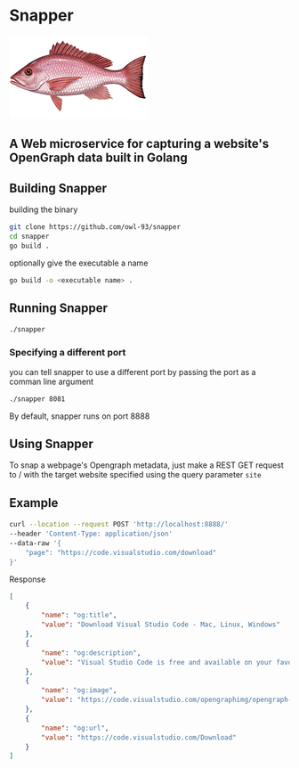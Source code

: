 # Snapper

![snapper](snapper.png)

## A Web microservice for capturing a website's OpenGraph data built in Golang

## Building Snapper

building the binary
```bash
git clone https://github.com/owl-93/snapper
cd snapper
go build .
```

optionally give the executable a name
```bash
go build -o <executable name> .
```

## Running Snapper
```bash
./snapper
```

### Specifying a different port
you can tell snapper to use a different port by passing the port as a comman line argument
```bash
./snapper 8081
```


By default, snapper runs on port 8888
## Using Snapper
To snap a webpage's Opengraph metadata, just make a REST GET request to / with
the target website specified using the query parameter `site`

## Example
```bash
curl --location --request POST 'http://localhost:8888/' 
--header 'Content-Type: application/json' 
--data-raw '{
    "page": "https://code.visualstudio.com/download"
}'
```

Response

```json
[
    {
        "name": "og:title",
        "value": "Download Visual Studio Code - Mac, Linux, Windows"
    },
    {
        "name": "og:description",
        "value": "Visual Studio Code is free and available on your favorite platform - Linux, macOS, and Windows.  Download Visual Studio Code to experience a redefined code editor,  optimized for building and debugging modern web and cloud applications."
    },
    {
        "name": "og:image",
        "value": "https://code.visualstudio.com/opengraphimg/opengraph-home.png"
    },
    {
        "name": "og:url",
        "value": "https://code.visualstudio.com/Download"
    }
]
```